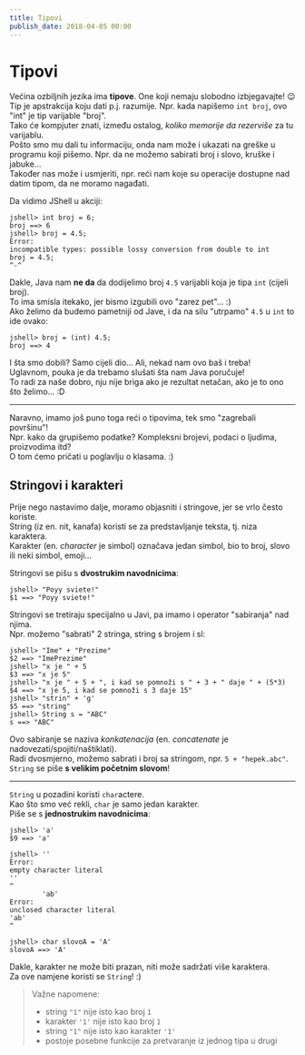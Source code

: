 ```yaml
---
title: Tipovi
publish_date: 2018-04-05 00:00
---
```


# Tipovi

Većina ozbiljnih jezika ima **tipove**. One koji nemaju slobodno izbjegavajte! 😉  
Tip je apstrakcija koju dati p.j. razumije. Npr. kada napišemo `int broj`, 
ovo "int" je tip varijable "broj".  
Tako će kompjuter znati, između ostalog, *koliko memorije da rezerviše* za tu varijablu.  
Pošto smo mu dali tu informaciju, onda nam može i ukazati na greške u programu koji pišemo. 
Npr. da ne možemo sabirati broj i slovo, kruške i jabuke...  
Također nas može i usmjeriti, npr. reći nam koje su operacije dostupne nad datim tipom, 
da ne moramo nagađati.

Da vidimo JShell u akciji:
```shell
jshell> int broj = 6;
broj ==> 6
jshell> broj = 4.5;
Error:
incompatible types: possible lossy conversion from double to int
broj = 4.5;
^-^
```

Dakle, Java nam **ne da** da dodijelimo broj `4.5` varijabli koja je tipa `int` (cijeli broj).  
To ima smisla itekako, jer bismo izgubili ovo "zarez pet"... :)  
Ako želimo da budemo pametniji od Jave, i da na silu "utrpamo" `4.5` u `int` to ide ovako:
```shell
jshell> broj = (int) 4.5;
broj ==> 4
```

I šta smo dobili? Samo cijeli dio... Ali, nekad nam ovo baš i treba!  
Uglavnom, pouka je da trebamo slušati šta nam Java poručuje!  
To radi za naše dobro, nju nije briga ako je rezultat netačan, ako je to ono što želimo... :D

---
Naravno, imamo još puno toga reći o tipovima, tek smo "zagrebali površinu"!  
Npr. kako da grupišemo podatke? Kompleksni brojevi, podaci o ljudima, proizvodima itd?  
O tom ćemo pričati u poglavlju o klasama. :)


## Stringovi i karakteri

Prije nego nastavimo dalje, moramo objasniti i stringove, jer se vrlo često koriste.  
String (iz en. nit, kanafa) koristi se za predstavljanje teksta, tj. niza karaktera.  
Karakter (en. *character* je simbol) označava jedan simbol, 
bio to broj, slovo ili neki simbol, emoji...

Stringovi se pišu s **dvostrukim navodnicima**:
```shell
jshell> "Poyy sviete!"
$1 ==> "Poyy sviete!"
```

Stringovi se tretiraju specijalno u Javi, pa imamo i operator "sabiranja" nad njima.  
Npr. možemo "sabrati" 2 stringa, string s brojem i sl:
```shell
jshell> "Ime" + "Prezime"
$2 ==> "ImePrezime"
jshell> "x je " + 5
$3 ==> "x je 5"
jshell> "x je " + 5 + ", i kad se pomnoži s " + 3 + " daje " + (5*3)
$4 ==> "x je 5, i kad se pomnoži s 3 daje 15"
jshell> "strin" + 'g'
$5 ==> "string"
jshell> String s = "ABC"
s ==> "ABC"
```

Ovo sabiranje se naziva *konkatenacija* (en. *concatenate* je nadovezati/spojiti/naštiklati).  
Radi dvosmjerno, možemo sabrati i broj sa stringom, npr. `5 + "hepek.abc"`.  
`String` se piše **s velikim početnim slovom**!

---
`String` u pozadini koristi `char`actere.  
Kao što smo već rekli, `char` je samo jedan karakter.  
Piše se s **jednostrukim navodnicima**:
```shell
jshell> 'a'
$9 ==> 'a'

jshell> ''
Error:
empty character literal
''
^
        'ab'
Error:
unclosed character literal
'ab'
^

jshell> char slovoA = 'A'
slovoA ==> 'A'
```

Dakle, karakter ne može biti prazan, niti može sadržati više karaktera.  
Za ove namjene koristi se `String`! :)


> Važne napomene:
> - string `"1"` nije isto kao broj `1`
> - karakter `'1'` nije isto kao broj `1`
> - string `"1"` nije isto kao karakter `'1'`
> - postoje posebne funkcije za pretvaranje iz jednog tipa u drugi














